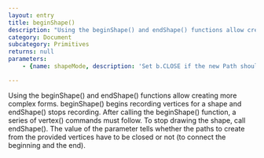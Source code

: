 ```yaml
---
layout: entry
title: beginShape()
description: "Using the beginShape() and endShape() functions allow creating more complex forms.\nbeginShape() begins recording vertices for a shape and endShape() stops recording.\nAfter calling the beginShape() function, a series of vertex() commands must follow.\nTo stop drawing the shape, call endShape(). The value of the parameter tells whether the paths to\ncreate from the provided vertices have to be closed or not (to connect the beginning and the end)."
category: Document
subcategory: Primitives
returns: null
parameters:
    - {name: shapeMode, description: 'Set b.CLOSE if the new Path should be auto-closed.'}

---
```

Using the beginShape() and endShape() functions allow creating more complex forms.
beginShape() begins recording vertices for a shape and endShape() stops recording.
After calling the beginShape() function, a series of vertex() commands must follow.
To stop drawing the shape, call endShape(). The value of the parameter tells whether the paths to
create from the provided vertices have to be closed or not (to connect the beginning and the end).